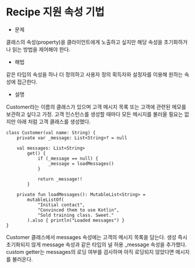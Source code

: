 # Recipe 지원 속성 기법


* 문제

클래스의 속성(property)을 클라이언트에게 노출하고 싶지만 해당 속성을 초기화하거나 읽는 방법을 제어해야 한다.


* 해법

같은 타입의 속성을 하나 더 정의하고 사용자 정의 획득자와 설정자를 이용해 원하는 속성에 접근한다.


* 설명

Customer라는 이름의 클래스가 있으며 고객 메시지 목록 또는 고객에 관련된 메모를 보관하고 싶다고 가정.
고객 인스턴스를 생성할 때마다 모든 메시지를 불러올 필요는 없지만 아래 처럼 고객 클래스를 생성했다.

```(kotlin)
class Customer(val name: String) {
    private var _message: List<String>? = null
    
    val messages: List<String> 
        get() {
            if (_message == null) {
                _message = loadMessages()
            } 
            
            return _message!!
        }
    
    private fun loadMessages(): MutableList<String> =
        mutableListOf(
            "Initial contact",
            "Convinced them to use Kotlin",
            "Sold training class. Sweet."
        ).also { println("Loaded messages") }
}
```

Customer 클래스에서 messages 속성에는 고객의 메시지 목록을 담는다. 생성 즉시 초기화되지 않게 message 속성과 같은 타입의 널 허용 _message 속성을 추가했다.
custom getter는 messages의 로딩 여부를 검사하며 아직 로딩되지 않았다면 메시지를 불러온다.
